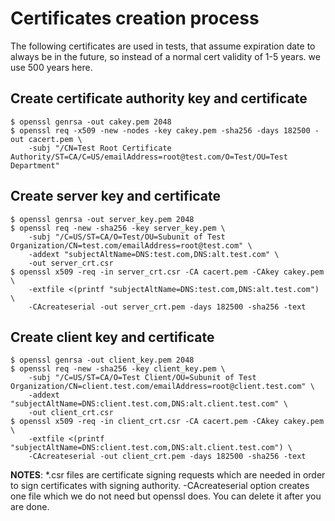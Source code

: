 # Certificates creation process

The following certificates are used in tests, that assume expiration date
to always be in the future, so instead of a normal cert validity of 1-5 years.
we use 500 years here.

## Create certificate authority key and certificate
```
$ openssl genrsa -out cakey.pem 2048
$ openssl req -x509 -new -nodes -key cakey.pem -sha256 -days 182500 -out cacert.pem \
    -subj "/CN=Test Root Certificate Authority/ST=CA/C=US/emailAddress=root@test.com/O=Test/OU=Test Department"
```
## Create server key and certificate
```
$ openssl genrsa -out server_key.pem 2048
$ openssl req -new -sha256 -key server_key.pem \
    -subj "/C=US/ST=CA/O=Test/OU=Subunit of Test Organization/CN=test.com/emailAddress=root@test.com" \
    -addext "subjectAltName=DNS:test.com,DNS:alt.test.com" \
    -out server_crt.csr
$ openssl x509 -req -in server_crt.csr -CA cacert.pem -CAkey cakey.pem \
    -extfile <(printf "subjectAltName=DNS:test.com,DNS:alt.test.com") \
    -CAcreateserial -out server_crt.pem -days 182500 -sha256 -text
```
## Create client key and certificate
```
$ openssl genrsa -out client_key.pem 2048
$ openssl req -new -sha256 -key client_key.pem \
    -subj "/C=US/ST=CA/O=Test Client/OU=Subunit of Test Organization/CN=client.test.com/emailAddress=root@client.test.com" \
    -addext "subjectAltName=DNS:client.test.com,DNS:alt.client.test.com" \
    -out client_crt.csr
$ openssl x509 -req -in client_crt.csr -CA cacert.pem -CAkey cakey.pem \
    -extfile <(printf "subjectAltName=DNS:client.test.com,DNS:alt.client.test.com") \
    -CAcreateserial -out client_crt.pem -days 182500 -sha256 -text
```

**NOTES**: *.csr files are certificate signing requests which are needed in order to sign certificates with signing authority.
-CAcreateserial option creates one file which we do not need but openssl does. You can delete it after you are done.
